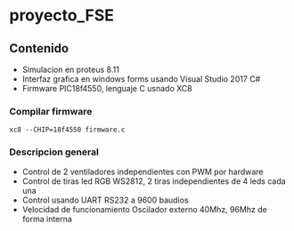 # proyecto_FSE
## Contenido
* Simulacion en proteus 8.11
* Interfaz grafica en windows forms usando Visual Studio 2017 C#
* Firmware PIC18f4550, lenguaje C usnado XC8
### Compilar firmware
```
xc8 --CHIP=18f4550 firmware.c
```
### Descripcion general
* Control de 2 ventiladores independientes con PWM por hardware
* Control de tiras led RGB WS2812, 2 tiras independientes de 4 leds cada una 
* Control usando UART RS232 a 9600 baudios
* Velocidad de funcionamiento Oscilador externo 40Mhz, 96Mhz de forma interna

